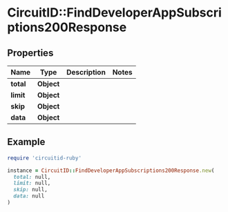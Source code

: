 # CircuitID::FindDeveloperAppSubscriptions200Response

## Properties

| Name | Type | Description | Notes |
| ---- | ---- | ----------- | ----- |
| **total** | **Object** |  |  |
| **limit** | **Object** |  |  |
| **skip** | **Object** |  |  |
| **data** | **Object** |  |  |

## Example

```ruby
require 'circuitid-ruby'

instance = CircuitID::FindDeveloperAppSubscriptions200Response.new(
  total: null,
  limit: null,
  skip: null,
  data: null
)
```

